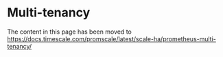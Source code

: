 # Multi-tenancy

The content in this page has been moved to https://docs.timescale.com/promscale/latest/scale-ha/prometheus-multi-tenancy/
